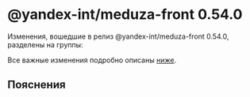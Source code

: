 # @yandex-int/meduza-front 0.54.0

<!-- ЧЕЛОВЕЧЕСКОЕ ВСТУПЛЕНИЕ -->

Изменения, вошедшие в релиз @yandex-int/meduza-front 0.54.0, разделены на группы:

Все важные изменения подробно описаны [ниже](#Пояснения).

## Пояснения

